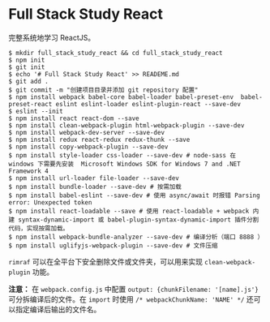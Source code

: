 # Full Stack Study React

完整系统地学习 ReactJS。

```shell
$ mkdir full_stack_study_react && cd full_stack_study_react
$ npm init
$ git init
$ echo '# Full Stack Study React' >> READEME.md
$ git add .
$ git commit -m "创建项目目录并添加 git repository 配置"
$ npm install webpack babel-core babel-loader babel-preset-env  babel-preset-react eslint eslint-loader eslint-plugin-react --save-dev
$ eslint --init
$ npm install react react-dom --save
$ npm install clean-webpack-plugin html-webpack-plugin --save-dev
$ npm install webpack-dev-server --save-dev
$ npm install redux react-redux redux-thunk --save
$ npm install copy-webpack-plugin --save-dev
$ npm install style-loader css-loader --save-dev # node-sass 在 windows 下需要先安装  Microsoft Windows SDK for Windows 7 and .NET Framework 4
$ npm install url-loader file-loader --save-dev
$ npm install bundle-loader --save-dev # 按需加载
$ npm install babel-eslint --save-dev # 使用 async/await 时报错 Parsing error: Unexpected token
$ npm install react-loadable --save # 使用 react-loadable + webpack 内建 syntax-dynamic-import 或 babel-plugin-syntax-dynamic-import 插件分割代码，实现按需加载。
$ npm install webpack-bundle-analyzer --save-dev # 编译分析（端口 8888 ）
$ npm install uglifyjs-webpack-plugin --save-dev # 文件压缩
```

`rimraf` 可以在全平台下安全删除文件或文件夹，可以用来实现 `clean-webpack-plugin` 功能。

**注意：** 在 `webpack.config.js` 中配置 `output: {chunkFilename: '[name].js'}` 可分拆编译后的文件。在 `import` 时使用 `/* webpackChunkName: 'NAME' */` 还可以指定编译后输出的文件名。